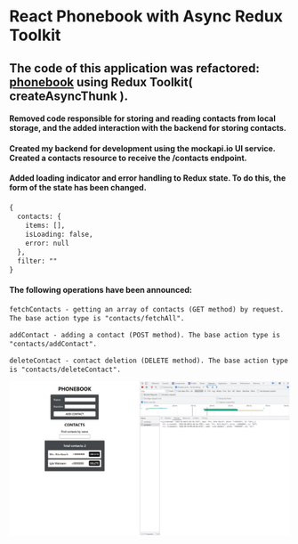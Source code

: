 # React Phonebook with Async Redux Toolkit

## The code of this application was refactored: [phonebook](https://github.com/GnatykOleg/react-phonebook-start-with-redux-toolkit-create-reducer) using Redux Toolkit( createAsyncThunk ).

#### Removed code responsible for storing and reading contacts from local storage, and the added interaction with the backend for storing contacts.

#### Created my backend for development using the mockapi.io UI service. Created a contacts resource to receive the /contacts endpoint.

#### Added loading indicator and error handling to Redux state. To do this, the form of the state has been changed.

```
{
  contacts: {
    items: [],
    isLoading: false,
    error: null
  },
  filter: ""
}
```

#### The following operations have been announced:

```
fetchContacts - getting an array of contacts (GET method) by request. The base action type is "contacts/fetchAll".
```

```
addContact - adding a contact (POST method). The base action type is "contacts/addContact".
```

```
deleteContact - contact deletion (DELETE method). The base action type is "contacts/deleteContact".
```

![phonebook](./public/phonebook.jpg)
